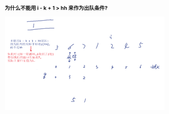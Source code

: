 ### 为什么不能用 i - k + 1 > hh 来作为出队条件?

![image-20231008213228808](./readme.assets/image-20231008213228808.png)

